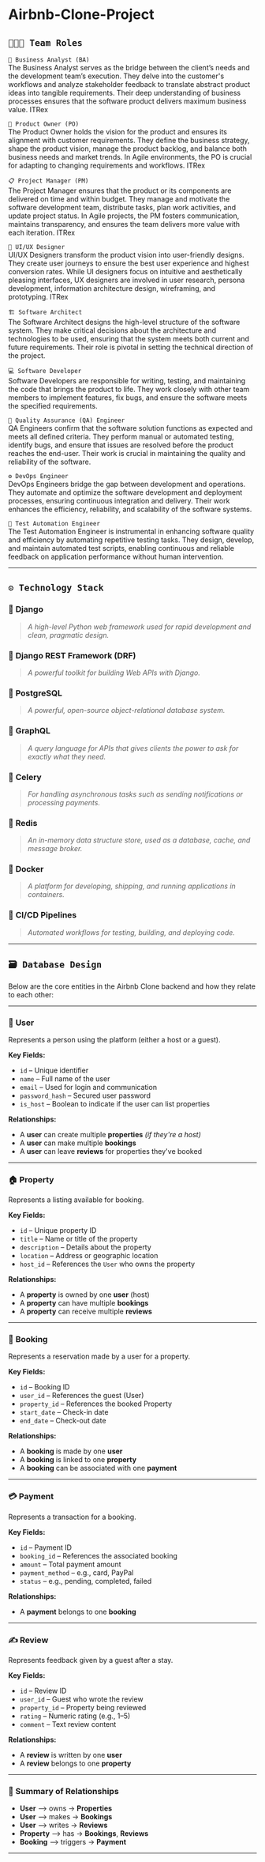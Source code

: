 # Airbnb-Clone-Project

## `🧑‍🤝‍🧑 Team Roles`<br>
`🧠 Business Analyst (BA)`<br>
The Business Analyst serves as the bridge between the client’s needs and the development team’s execution. They delve into the customer's workflows and analyze stakeholder feedback to translate abstract product ideas into tangible requirements. Their deep understanding of business processes ensures that the software product delivers maximum business value. 
ITRex

`🎯 Product Owner (PO)`<br>
The Product Owner holds the vision for the product and ensures its alignment with customer requirements. They define the business strategy, shape the product vision, manage the product backlog, and balance both business needs and market trends. In Agile environments, the PO is crucial for adapting to changing requirements and workflows. 
ITRex

`📋 Project Manager (PM)`<br>
The Project Manager ensures that the product or its components are delivered on time and within budget. They manage and motivate the software development team, distribute tasks, plan work activities, and update project status. In Agile projects, the PM fosters communication, maintains transparency, and ensures the team delivers more value with each iteration. 
ITRex

`🎨 UI/UX Designer`<br>
UI/UX Designers transform the product vision into user-friendly designs. They create user journeys to ensure the best user experience and highest conversion rates. While UI designers focus on intuitive and aesthetically pleasing interfaces, UX designers are involved in user research, persona development, information architecture design, wireframing, and prototyping. 
ITRex

`🏗️ Software Architect`<br>
The Software Architect designs the high-level structure of the software system. They make critical decisions about the architecture and technologies to be used, ensuring that the system meets both current and future requirements. Their role is pivotal in setting the technical direction of the project.

`💻 Software Developer`<br>
Software Developers are responsible for writing, testing, and maintaining the code that brings the product to life. They work closely with other team members to implement features, fix bugs, and ensure the software meets the specified requirements.

`🧪 Quality Assurance (QA) Engineer`<br>
QA Engineers confirm that the software solution functions as expected and meets all defined criteria. They perform manual or automated testing, identify bugs, and ensure that issues are resolved before the product reaches the end-user. Their work is crucial in maintaining the quality and reliability of the software.

`⚙️ DevOps Engineer`<br>
DevOps Engineers bridge the gap between development and operations. They automate and optimize the software development and deployment processes, ensuring continuous integration and delivery. Their work enhances the efficiency, reliability, and scalability of the software systems.

`🤖 Test Automation Engineer`<br>
The Test Automation Engineer is instrumental in enhancing software quality and efficiency by automating repetitive testing tasks. They design, develop, and maintain automated test scripts, enabling continuous and reliable feedback on application performance without human intervention.

---

## `⚙️ Technology Stack`

### 🐍 **Django**

> *A high-level Python web framework used for rapid development and clean, pragmatic design.*


### 🧩 **Django REST Framework (DRF)**

> *A powerful toolkit for building Web APIs with Django.*

### 🐘 **PostgreSQL**

> *A powerful, open-source object-relational database system.*

### 🔎 **GraphQL**

> *A query language for APIs that gives clients the power to ask for exactly what they need.*

### 🐇 **Celery**

> *For handling asynchronous tasks such as sending notifications or processing payments.*

### 🧠 **Redis**

> *An in-memory data structure store, used as a database, cache, and message broker.*

### 🐳 **Docker**

> *A platform for developing, shipping, and running applications in containers.*

### 🔁 **CI/CD Pipelines**

> *Automated workflows for testing, building, and deploying code.*

---

## `🗃️ Database Design`

Below are the core entities in the Airbnb Clone backend and how they relate to each other:

---

### 👤 **User**

Represents a person using the platform (either a host or a guest).

**Key Fields:**

* `id` – Unique identifier
* `name` – Full name of the user
* `email` – Used for login and communication
* `password_hash` – Secured user password
* `is_host` – Boolean to indicate if the user can list properties

**Relationships:**

* A **user** can create multiple **properties** *(if they're a host)*
* A **user** can make multiple **bookings**
* A **user** can leave **reviews** for properties they've booked

---

### 🏠 **Property**

Represents a listing available for booking.

**Key Fields:**

* `id` – Unique property ID
* `title` – Name or title of the property
* `description` – Details about the property
* `location` – Address or geographic location
* `host_id` – References the `User` who owns the property

**Relationships:**

* A **property** is owned by one **user** (host)
* A **property** can have multiple **bookings**
* A **property** can receive multiple **reviews**

---

### 📅 **Booking**

Represents a reservation made by a user for a property.

**Key Fields:**

* `id` – Booking ID
* `user_id` – References the guest (User)
* `property_id` – References the booked Property
* `start_date` – Check-in date
* `end_date` – Check-out date

**Relationships:**

* A **booking** is made by one **user**
* A **booking** is linked to one **property**
* A **booking** can be associated with one **payment**

---

### 💳 **Payment**

Represents a transaction for a booking.

**Key Fields:**

* `id` – Payment ID
* `booking_id` – References the associated booking
* `amount` – Total payment amount
* `payment_method` – e.g., card, PayPal
* `status` – e.g., pending, completed, failed

**Relationships:**

* A **payment** belongs to one **booking**

---

### ✍️ **Review**

Represents feedback given by a guest after a stay.

**Key Fields:**

* `id` – Review ID
* `user_id` – Guest who wrote the review
* `property_id` – Property being reviewed
* `rating` – Numeric rating (e.g., 1–5)
* `comment` – Text review content

**Relationships:**

* A **review** is written by one **user**
* A **review** belongs to one **property**

---

### 🔁 Summary of Relationships

* **User** ⟶ owns → **Properties**
* **User** ⟶ makes → **Bookings**
* **User** ⟶ writes → **Reviews**
* **Property** ⟶ has → **Bookings**, **Reviews**
* **Booking** ⟶ triggers → **Payment**

---
